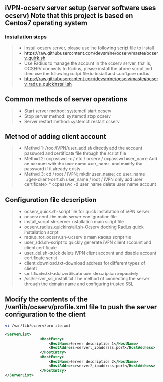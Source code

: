 ## iVPN-ocserv server setup (server software uses ocserv) Note that this project is based on Centos7 operating system
### installation steps ###
> * Install ocserv server, please use the following script file to install
> * https://raw.githubusercontent.com/devsmine/ocserv/master/ocserv_quick.sh
> * Use Radius to manage the account in the ocserv server, that is, OCSERV connects to Radius, please install the above script and then use the following script file to install and configure radius
> * https://raw.githubusercontent.com/devsmine/ocserv/master/ocserv_radius_quickinstall.sh
## Common methods of server operations ##
> * Start server method: systemctl start ocserv
> * Stop server method: systemctl stop ocserv
> * Server restart method: systemctl restart ocserv
## Method of adding client account
> * Method 1: /root/iVPN/user_add.sh directly add the account password and certificate file through the script file
> * Method 2: ocpasswd -c / etc / ocserv / ocpasswd user_name Add an account with the user name user_name, and modify the password if it already exists
> * Method 3: cd / root / iVPN; mkdir user_name; cd user_name; ../gen-client-cert.sh user_name / root / iVPN only add user certificate> * ocpasswd -d user_name delete user_name account
## Configuration file description ##
> * ocserv_quick.sh-script file for quick installation of iVPN server
> * ocserv.conf-the main server configuration file
> * install_script.sh-server installation main script file
> * ocserv_radius_quickinstall.sh-Ocserv docking Radius quick installation script
> * radius_for_ocserv.sh-Ocserv's main Radius script file
> * user_add.sh-script to quickly generate iVPN client account and client certificate
> * user_del.sh-quick delete iVPN client account and disable account certificate script
> * client_download.txt-download address for different types of clients
> * certificate.txt-add certificate user description separately
> * /ssl/server_ssl_install.txt The method of connecting the server through the domain name and configuring trusted SSL

## Modify the contents of the /var/lib/ocserv/profile.xml file to push the server configuration to the client ###
```bash
vi /var/lib/ocserv/profile.xml
```
```xml
<ServerList>
                <HostEntry>
                    <HostName>Server description 1</HostName>
                    <HostAddress>server1_ipaddress:port</HostAddress>
                </HostEntry>
                <HostEntry>
                    <HostName>Server description 2</HostName>
                    <HostAddress>server2_ipaddress:port</HostAddress>
                </HostEntry>
</ServerList>
```
